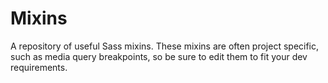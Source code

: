 # Mixins
A repository of useful Sass mixins.
These mixins are often project specific, such as media query breakpoints, so be sure to edit them to fit your dev requirements.
